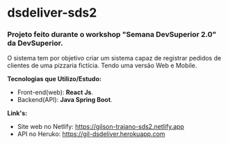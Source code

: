 # dsdeliver-sds2
### Projeto feito durante o workshop "Semana DevSuperior 2.0" da DevSuperior.

O sistema tem por objetivo criar um sistema capaz de registrar pedidos de clientes de uma pizzaria fictícia. 
Tendo uma versão Web e Mobile.

**Tecnologias que Utilizo/Estudo:**
* Front-end(web): **React Js**.
* Backend(API): **Java Spring Boot**.

**Link's:**
* Site web no Netlify: https://gilson-trajano-sds2.netlify.app
* API no Heruko: https://gil-dsdeliver.herokuapp.com
